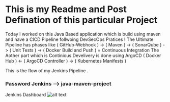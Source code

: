 # This is my Readme and Post Defination of this particular Project

Today I worked on this Java Based application which is build using maven and have a CICD Pipeline follwoing DevSecOps Pratices !
The Ultimate Pipeline has phases like ( GitHub-Webhook ) -> ( Maven ) -> ( SonarQube ) -> ( Unit Tests ) -> ( Docker Build and Push ) = Continuous Integration
The Aother part which is Continious Develivery is done using ArgoCD ( Docker Hub ) <- ( ArgoCD Controller ) -> ( Kubernetes Manifests )

This is the flow of my Jenkins Pipeline .

### Password Jenkins --> java-maven-project ###

Jenkins Dashboard 
![alt text](<Screenshot from 2025-07-29 23-35-38.png>)